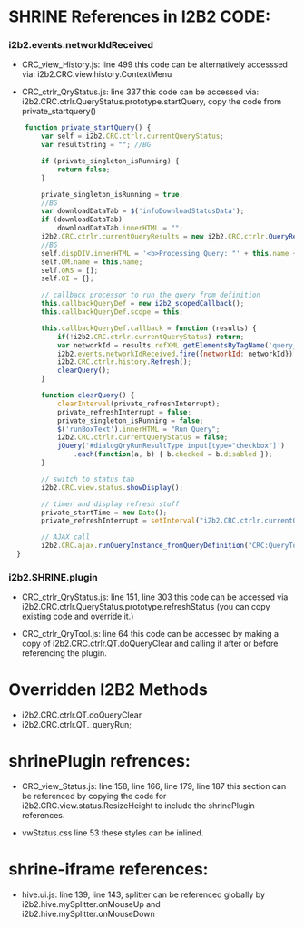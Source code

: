  
# SHRINE References in I2B2 CODE:

### 	i2b2.events.networkIdReceived
- CRC_view_History.js: line 499
this code can be alternatively accesssed via: i2b2.CRC.view.history.ContextMenu

- CRC_ctrlr_QryStatus.js: line 337
this code can be accessed via: i2b2.CRC.ctrlr.QueryStatus.prototype.startQuery, copy the code from private_startquery()
```javascript
	function private_startQuery() {
		var self = i2b2.CRC.ctrlr.currentQueryStatus;
		var resultString = ""; //BG

		if (private_singleton_isRunning) {
			return false;
		}

		private_singleton_isRunning = true;
		//BG
		var downloadDataTab = $('infoDownloadStatusData');
		if (downloadDataTab)
			downloadDataTab.innerHTML = "";
		i2b2.CRC.ctrlr.currentQueryResults = new i2b2.CRC.ctrlr.QueryResults(resultString);
		//BG
		self.dispDIV.innerHTML = '<b>Processing Query: "' + this.name + '"</b>';
		self.QM.name = this.name;
		self.QRS = [];
		self.QI = {};

		// callback processor to run the query from definition
		this.callbackQueryDef = new i2b2_scopedCallback();
		this.callbackQueryDef.scope = this;

		this.callbackQueryDef.callback = function (results) {
			if(!i2b2.CRC.ctrlr.currentQueryStatus) return;
			var networkId = results.refXML.getElementsByTagName('query_master_id')[0].firstChild.nodeValue;
			i2b2.events.networkIdReceived.fire({networkId: networkId});
			i2b2.CRC.ctrlr.history.Refresh();
			clearQuery();
		}

		function clearQuery() {
			clearInterval(private_refreshInterrupt);
			private_refreshInterrupt = false;
			private_singleton_isRunning = false;
			$('runBoxText').innerHTML = "Run Query";
			i2b2.CRC.ctrlr.currentQueryStatus = false;
			jQuery('#dialogQryRunResultType input[type="checkbox"]')
				.each(function(a, b) { b.checked = b.disabled });
		}

		// switch to status tab
		i2b2.CRC.view.status.showDisplay();

		// timer and display refresh stuff
		private_startTime = new Date();
		private_refreshInterrupt = setInterval("i2b2.CRC.ctrlr.currentQueryStatus.refreshStatus()", 100);

		// AJAX call
		i2b2.CRC.ajax.runQueryInstance_fromQueryDefinition("CRC:QueryTool", this.params, this.callbackQueryDef);
  }
  ```

### i2b2.SHRINE.plugin 
- CRC_ctrlr_QryStatus.js: line 151, line 303
this code can be accessed via i2b2.CRC.ctrlr.QueryStatus.prototype.refreshStatus (you can copy existing code and override it.)

- CRC_ctrlr_QryTool.js: line 64
this code can be accessed by making a copy of i2b2.CRC.ctrlr.QT.doQueryClear and calling it after or before referencing the plugin.

# Overridden I2B2 Methods
- i2b2.CRC.ctrlr.QT.doQueryClear
- i2b2.CRC.ctrlr.QT._queryRun;

# shrinePlugin refrences:
- CRC_view_Status.js: line 158, line 166, line 179, line 187
this section can be referenced by copying the code for i2b2.CRC.view.status.ResizeHeight to include the shrinePlugin references.

- vwStatus.css line 53
these styles can be inlined.

# shrine-iframe references:
- hive.ui.js: line 139, line 143,  splitter can be referenced globally by i2b2.hive.mySplitter.onMouseUp and i2b2.hive.mySplitter.onMouseDown



